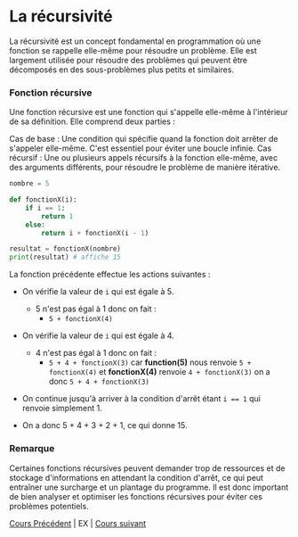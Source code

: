 # La récursivité

La récursivité est un concept fondamental en programmation où une fonction se rappelle elle-même pour résoudre un problème. Elle est largement utilisée pour résoudre des problèmes qui peuvent être décomposés en des sous-problèmes plus petits et similaires.

### Fonction récursive
Une fonction récursive est une fonction qui s'appelle elle-même à l'intérieur de sa définition. Elle comprend deux parties :

Cas de base : Une condition qui spécifie quand la fonction doit arrêter de s'appeler elle-même. C'est essentiel pour éviter une boucle infinie.
Cas récursif : Une ou plusieurs appels récursifs à la fonction elle-même, avec des arguments différents, pour résoudre le problème de manière itérative.

```python
nombre = 5

def fonctionX(i):
    if i == 1:
        return 1
    else:
        return i + fonctionX(i - 1)

resultat = fonctionX(nombre)
print(resultat) # affiche 15
```

La fonction précédente effectue les actions suivantes :

- On vérifie la valeur de `i` qui est égale à 5.
  - 5 n'est pas égal à 1 donc on fait :
    - ``5 + fonctionX(4)``

- On vérifie la valeur de `i` qui est égale à 4.
  - 4 n'est pas égal à 1 donc on fait :
    - ``5 + 4 + fonctionX(3)`` car **function(5)** nous renvoie `5 + fonctionX(4)` et **fonctionX(4)** renvoie `4 + fonctionX(3)` on a donc `5 + 4 + fonctionX(3)`

- On continue jusqu'à arriver à la condition d'arrêt étant `i == 1` qui renvoie simplement 1.

- On a donc 5 + 4 + 3 + 2 + 1, ce qui donne 15.

### Remarque 

Certaines fonctions récursives peuvent demander trop de ressources et de stockage d'informations en attendant la condition d'arrêt, ce qui peut entraîner une surcharge et un plantage du programme. Il est donc important de bien analyser et optimiser les fonctions récursives pour éviter ces problèmes potentiels.

[Cours Précédent](../Cours/11_Les%20Boucles.md) | 
EX | 
[Cours suivant](../Cours/12_La%20récursivité.md)